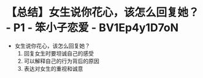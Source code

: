 # 【总结】女生说你花心，该怎么回复她？ - P1 - 笨小子恋爱 - BV1Ep4y1D7oN

-   女生说你花心，该怎么回复她？
    1.  回复女生时要坦诚自己的感受
    2.  可以解释自己的行为背后的原因
    3.  表达对女生的重视和诚意